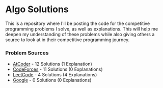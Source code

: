# Algo Solutions

This is a repository where I'll be posting the code for the competitive programming problems I solve, as well as explanations. This will help me deepen my understanding of these problems while also giving others a source to look at in their competitive programming journey.

### Problem Sources
- [AtCoder](/AtCoder/) - 12 Solutions (1 Explanation)
- [CodeForces](/CodeForces/) - 11 Solutions (0 Explanations)
- [LeetCode](/LeetCode/) - 4 Solutions (4 Explanations)
- [Google](/Google/) - 0 Solutions (0 Explanations)